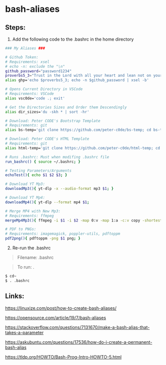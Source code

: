 # bash-aliases

## Steps:

1. Add the following code to the .bashrc in the home directory

```bash
### My Aliases ###

# Github Token:
# Requirements: xsel
# echo -n: exclude the "\n"
github_password="password1234"
proverbs5_3="Trust in the Lord with all your heart and lean not on your own understanding."
alias ghp='echo $proverbs5_3; echo -n $github_password | xsel -b'

# Opens Current Directory in VSCode
# Requirements: VSCode
alias vsc0de='code .; exit'

# Get the Directories Sizes and Order them Descendingly
alias dir_sizes='du -skh * | sort -hr'

# Download: Peter CODE's Bootstrap Template
# Requirements: git
alias bs-temp='git clone https://github.com/peter-c0de/bs-temp; cd bs-temp; bash clean.sh; exit' 

# Download: Peter CODE's HTML Template
# Requirements: git
alias html-temp='git clone https://github.com/peter-c0de/html-temp; cd html-temp; bash clean.sh; exit'

# Runs .bashrc: Must when modifing .bashrc file
run_bashrc() { source ~/.bashrc; }

# Testing Parameters/Arguments
echoTest(){ echo $1 $2 $3; }

# Download YT Mp3:
downloadMp3(){ yt-dlp -x --audio-format mp3 $1; }

# Download YT Mp4:
downloadMp4(){ yt-dlp --format mp4 $1; 

# Merge MP4 with New Mp3:
# Requirements: ffmpeg
mergeMp4Mp3(){ ffmpeg -i $1 -i $2 -map 0:v -map 1:a -c:v copy -shortest $3; }

# PDF to PNGs:
# Requirements: imagemagick, poppler-utils, pdftoppm
pdf2png(){ pdftoppm -png $1 png; }
```

2. Re-run the .bashrc
>Filename: .bashrc

>To run: .

```bash
$ cd~
$ . .bashrc
```

## Links:

https://linuxize.com/post/how-to-create-bash-aliases/

https://opensource.com/article/19/7/bash-aliases

https://stackoverflow.com/questions/7131670/make-a-bash-alias-that-takes-a-parameter

https://askubuntu.com/questions/17536/how-do-i-create-a-permanent-bash-alias

https://tldp.org/HOWTO/Bash-Prog-Intro-HOWTO-5.html
